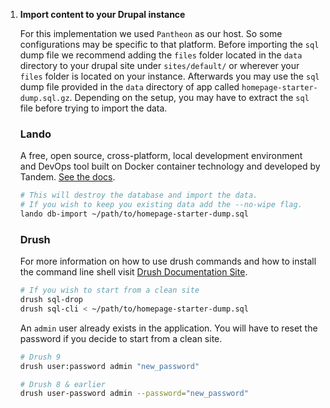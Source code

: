 1. **Import content to your Drupal instance**

   For this implementation we used `Pantheon` as our host. So some configurations may be specific to that platform. Before importing the `sql` dump file we recommend adding the `files` folder located in the `data` directory to your drupal site under `sites/default/` or wherever your `files` folder is located on your instance. Afterwards you may use the `sql` dump file provided in the `data` directory of app called `homepage-starter-dump.sql.gz`. Depending on the setup, you may have to extract the `sql` file before trying to import the data.

   ### Lando

   A free, open source, cross-platform, local development environment and DevOps tool built on Docker container technology and developed by Tandem. [See the docs](https://docs.lando.dev/).

   ```sh
   # This will destroy the database and import the data.
   # If you wish to keep you existing data add the --no-wipe flag.
   lando db-import ~/path/to/homepage-starter-dump.sql
   ```

   ### Drush

   For more information on how to use drush commands and how to install the command line shell visit [Drush Documentation Site](https://www.drush.org/latest/).

   ```sh
   # If you wish to start from a clean site
   drush sql-drop
   drush sql-cli < ~/path/to/homepage-starter-dump.sql
   ```

   An `admin` user already exists in the application. You will have to reset the password if you decide to start from a clean site.

   ```sh
   # Drush 9
   drush user:password admin "new_password"

   # Drush 8 & earlier
   drush user-password admin --password="new_password"
   ```
